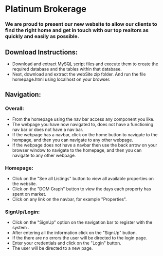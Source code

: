 # Platinum Brokerage
### We are proud to present our new website to allow our clients to find the right home and get in touch with our top realtors as quickly and easily as possible.

## Download Instructions:
* Download and extract MySQL script files and execute them to create the required database and the tables within that database.
* Next, download and extract the webSite zip folder. And run the file homepage.html using localhost on your browser.

## Navigation:
### Overall:
* From the homepage using the nav bar access any component you like.
* The webpage you have now navigated to, does not have a functioning nav bar or does not have a nav bar.
* If the webpage has a navbar, click on the home button to navigate to the hompage, and then you can navigate to any other webpage.
* If the webpage does not have a navbar then use the back arrow on your browser window to navigate to the homepage, and then you can navigate to any other webpage.

### Homepage:
* Click on the "See all Listings" button to view all available properties on the website.
* Click on the "DOM Graph" button to view the days each property has spent on market.
* Click on any link on the navbar, for example "Properties".

### SignUp/Login:
* Click on the "SignUp" option on the navigation bar to register with the system .
* After entering all the information click on the "SignUp" button.
* If the there are no errors the user will be directed to the login page.
* Enter your credentials and click on the "Login" button.
* The user will be directed to a new page.

